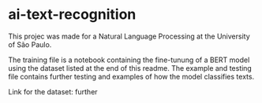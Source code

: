 # ai-text-recognition

This projec was made for a Natural Language Processing at the University of São Paulo.

The training file is a notebook containing the fine-tunung of a BERT model using the dataset listed at the end of this readme.
The example and testing file contains further testing and examples of how the model classifies texts.

Link for the dataset: further
